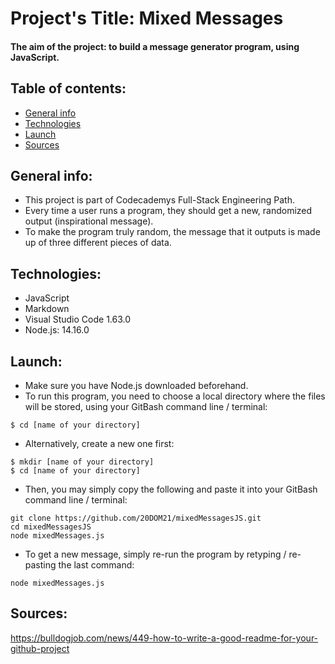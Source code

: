 # Project's Title: Mixed Messages
#### The aim of the project: to build a message generator program, using JavaScript.
## Table of contents:
* [General info](#general-info)
* [Technologies](#technologies)
* [Launch](#launch)
* [Sources](#sources)

## General info:
* This project is part of Codecademys Full-Stack Engineering Path.
* Every time a user runs a program, they should get a new, randomized output (inspirational message).
* To make the program truly random, the message that it outputs is made up of three different pieces of data. 

## Technologies:
* JavaScript
* Markdown 
* Visual Studio Code 1.63.0
* Node.js: 14.16.0
	
## Launch:
* Make sure you have Node.js downloaded beforehand.
* To run this program, you need to choose a local directory where the files will be stored, using your GitBash command line / terminal:
``` 
$ cd [name of your directory]
```
* Alternatively, create a new one first:
```
$ mkdir [name of your directory]
$ cd [name of your directory]
```
* Then, you may simply copy the following and paste it into your GitBash command line / terminal:
```
git clone https://github.com/20DOM21/mixedMessagesJS.git
cd mixedMessagesJS
node mixedMessages.js
```
* To get a new message, simply re-run the program by retyping / re-pasting the last command:
```
node mixedMessages.js
```

## Sources:
https://bulldogjob.com/news/449-how-to-write-a-good-readme-for-your-github-project
